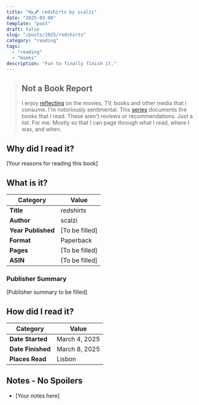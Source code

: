 ```yaml
---
title: "👓🖋️ redshirts by scalzi"
date: "2025-03-08"
template: "post"
draft: false
slug: "/posts/2025/redshirts"
category: "reading"
tags:
  - "reading"
  - "books"
description: "Fun to finally finish it."
---
```

> ## Not a Book Report
> I enjoy [reflecting](https://blog.samrhea.com/posts/2019/analyze-media-habits) on the movies, TV, books and other media that I consume. I'm notoriously sentimental. This [series](https://blog.samrhea.com/category/reading) documents the books that I read. These aren't reviews or recommendations. Just a list. For me. Mostly so that I can page through what I read, where I was, and when.
## Why did I read it?
[Your reasons for reading this book]

## What is it?
|Category|Value|
|---|---|
|**Title**|*redshirts*|
|**Author**|scalzi|
|**Year Published**|[To be filled]|
|**Format**|Paperback|
|**Pages**|[To be filled]|
|**ASIN**|[To be filled]|
### Publisher Summary
[Publisher summary to be filled]

## How did I read it?
|Category|Value|
|---|---|
|**Date Started**|March 4, 2025|
|**Date Finished**|March 8, 2025|
|**Places Read**|Lisbon|
## Notes - No Spoilers
* [Your notes here]
